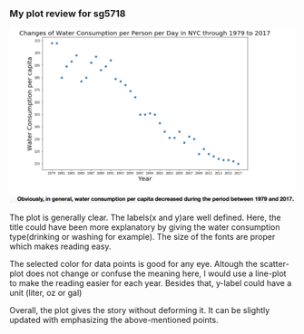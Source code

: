 ### My plot review for sg5718

![Alt text](Plot_review1_sg5718.png)

The plot is generally clear. The labels(x and y)are well defined. Here, the title could have been more explanatory by giving the water consumption type(drinking or washing for example). The size of the fonts are proper which makes reading easy.  

The selected color for data points is good for any eye. Altough the scatter-plot does not change or confuse the meaning here, I would use a line-plot to make the reading easier for each year. Besides that, y-label could have a unit (liter, oz or gal)

Overall, the plot gives the story without deforming it. It can be slightly updated with emphasizing the above-mentioned points. 